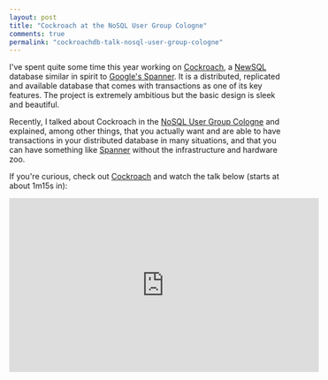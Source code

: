 ```yaml
---
layout: post
title: "Cockroach at the NoSQL User Group Cologne"
comments: true
permalink: "cockroachdb-talk-nosql-user-group-cologne"
---
```


I've spent quite some time this year working on
[Cockroach](https://github.com/cockroachdb/cockroach),
a [NewSQL](http://en.wikipedia.org/wiki/NewSQL) database similar in spirit to
[Google's Spanner](http://en.wikipedia.org/wiki/Spanner_%28database%29). It is
a distributed, replicated and available database that comes with transactions
as one of its key features. The project is extremely ambitious but the basic
design is sleek and beautiful.

Recently, I talked about Cockroach in the [NoSQL User Group
Cologne](http://www.meetup.com/NoSQL-Usergroup-Cologne/) and explained, among
other things, that you actually want and are able to have transactions in your
distributed database in many situations, and that you can have something like
[Spanner](http://en.wikipedia.org/wiki/Spanner_%28database%29) without the infrastructure and hardware zoo.

If you're curious, check out
[Cockroach](https://github.com/cockroachdb/cockroach) and watch the talk
below (starts at about 1m15s in):

<iframe width="560" height="315" src="https://www.youtube.com/embed/jI3LiKhqN0E?t=1m20s" frameborder="0" allowfullscreen> </iframe>
